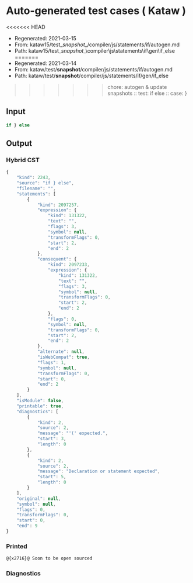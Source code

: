 # Auto-generated test cases ( Kataw )
<<<<<<< HEAD
- Regenerated: 2021-03-15
- From: kataw15/test\__snapshot__/compiler/js/statements/if/autogen.md
- Path: kataw15/test\__snapshot__\compiler\js\statements\if\gen\if_else
=======
- Regenerated: 2021-03-14
- From: kataw/test/__snapshot__/compiler/js/statements/if/autogen.md
- Path: kataw/test/__snapshot__/compiler/js/statements/if/gen/if_else
>>>>>>> chore: autogen & update snapshots
> :: test: if else
> :: case: }
## Input

`````js
if } else
`````

## Output

### Hybrid CST

```javascript
{
    "kind": 2243,
    "source": "if } else",
    "filename": "",
    "statements": [
        {
            "kind": 2097257,
            "expression": {
                "kind": 131322,
                "text": "",
                "flags": 3,
                "symbol": null,
                "transformFlags": 0,
                "start": 2,
                "end": 2
            },
            "consequent": {
                "kind": 2097233,
                "expression": {
                    "kind": 131322,
                    "text": "",
                    "flags": 3,
                    "symbol": null,
                    "transformFlags": 0,
                    "start": 2,
                    "end": 2
                },
                "flags": 0,
                "symbol": null,
                "transformFlags": 0,
                "start": 2,
                "end": 2
            },
            "alternate": null,
            "isWebCompat": true,
            "flags": 1,
            "symbol": null,
            "transformFlags": 0,
            "start": 0,
            "end": 2
        }
    ],
    "isModule": false,
    "printable": true,
    "diagnostics": [
        {
            "kind": 2,
            "source": 2,
            "message": "'(' expected.",
            "start": 3,
            "length": 0
        },
        {
            "kind": 2,
            "source": 2,
            "message": "Declaration or statement expected",
            "start": 5,
            "length": 0
        }
    ],
    "original": null,
    "symbol": null,
    "flags": 0,
    "transformFlags": 0,
    "start": 0,
    "end": 9
}
```

### Printed

```javascript
@{x2716}@ Soon to be open sourced
```

### Diagnostics

```javascript

```

